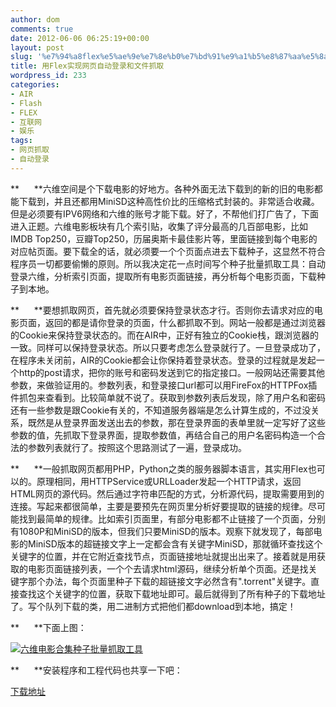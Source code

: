 ```yaml
---
author: dom
comments: true
date: 2012-06-06 06:25:19+00:00
layout: post
slug: '%e7%94%a8flex%e5%ae%9e%e7%8e%b0%e7%bd%91%e9%a1%b5%e8%87%aa%e5%8a%a8%e7%99%bb%e5%bd%95%e5%92%8c%e6%96%87%e4%bb%b6%e6%8a%93%e5%8f%96'
title: 用Flex实现网页自动登录和文件抓取
wordpress_id: 233
categories:
- AIR
- Flash
- FLEX
- 互联网
- 娱乐
tags:
- 网页抓取
- 自动登录
---
```


**      **六维空间是个下载电影的好地方。各种外面无法下载到的新的旧的电影都能下载到，并且还都用MiniSD这种高性价比的压缩格式封装的。非常适合收藏。但是必须要有IPV6网络和六维的账号才能下载。好了，不帮他们打广告了，下面进入正题。六维电影板块有几个索引贴，收集了评分最高的几百部电影，比如IMDB Top250，豆瓣Top250，历届奥斯卡最佳影片等，里面链接到每个电影的对应帖页面。要下载全的话，就必须要一个个页面点进去下载种子，这显然不符合程序员一切都要偷懒的原则。所以我决定花一点时间写个种子批量抓取工具：自动登录六维，分析索引页面，提取所有电影页面链接，再分析每个电影页面，下载种子到本地。<!-- more -->

**      **要想抓取网页，首先就必须要保持登录状态才行。否则你去请求对应的电影页面，返回的都是请你登录的页面，什么都抓取不到。网站一般都是通过浏览器的Cookie来保持登录状态的。而在AIR中，正好有独立的Cookie栈，跟浏览器的一致。同样可以保持登录状态。所以只要考虑怎么登录就行了。一旦登录成功了，在程序未关闭前，AIR的Cookie都会让你保持着登录状态。登录的过程就是发起一个http的post请求，把你的账号和密码发送到它的指定接口。一般网站还需要其他参数，来做验证用的。参数列表，和登录接口url都可以用FireFox的HTTPFox插件抓包来查看到。比较简单就不说了。获取到参数列表后发现，除了用户名和密码还有一些参数是跟Cookie有关的，不知道服务器端是怎么计算生成的，不过没关系，既然是从登录界面发送出去的参数，那在登录界面的表单里就一定写好了这些参数的值，先抓取下登录界面，提取参数值，再结合自己的用户名密码构造一个合法的参数列表就行了。按照这个思路测试了一遍，登录成功。

**      **一般抓取网页都用PHP，Python之类的服务器脚本语言，其实用Flex也可以的。原理相同，用HTTPService或URLLoader发起一个HTTP请求，返回HTML网页的源代码。然后通过字符串匹配的方式，分析源代码，提取需要用到的连接。写起来都很简单，主要是要预先在网页里分析好要提取的链接的规律。尽可能找到最简单的规律。比如索引页面里，有部分电影都不止链接了一个页面，分别有1080P和MiniSD的版本，但我们只要MiniSD的版本。观察下就发现了，每部电影的MiniSD版本的超链接文字上一定都会含有关键字MiniSD，那就循环查找这个关键字的位置，并在它附近查找节点，页面链接地址就提出出来了。接着就是用获取的电影页面链接列表，一个个去请求html源码，继续分析单个页面。还是找关键字那个办法，每个页面里种子下载的超链接文字必然含有".torrent"关键字。直接查找这个关键字的位置，获取下载地址即可。最后就得到了所有种子的下载地址了。写个队列下载的类，用二进制方式把他们都download到本地，搞定！

**      **下面上图：

[![六维电影合集种子批量抓取工具](http://blog.domlib.com/wp-content/uploads/2012/06/liuwei.png)](http://blog.domlib.com/wp-content/uploads/2012/06/liuwei.png)

**      **安装程序和工程代码也共享一下吧：

[下载地址](http://blog.domlib.com/wp-content/uploads/2012/06/MovieDownloader.rar)
